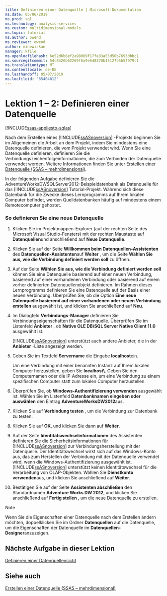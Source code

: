 ```yaml
---
title: Definieren einer Datenquelle | Microsoft-Dokumentation
ms.date: 05/06/2019
ms.prod: sql
ms.technology: analysis-services
ms.custom: multidimensional-models
ms.topic: tutorial
ms.author: owend
ms.reviewer: owend
author: minewiskan
manager: kfile
ms.openlocfilehash: 6e52d6b6ef2a98089f17fe83a55d50b7693dbbc1
ms.sourcegitcommit: 54c8420b62269f6a9e648378b15127b5b5f979c1
ms.translationtype: MT
ms.contentlocale: de-DE
ms.lasthandoff: 05/07/2019
ms.locfileid: "65404012"
---
```

# <a name="lesson-1-2---defining-a-data-source"></a>Lektion 1 – 2: Definieren einer Datenquelle
[!INCLUDE[ssas-appliesto-sqlas](../../includes/ssas-appliesto-sqlas.md)]

Nach dem Erstellen eines [!INCLUDE[ssASnoversion](../../includes/ssasnoversion-md.md)] -Projekts beginnen Sie im Allgemeinen die Arbeit an dem Projekt, indem Sie mindestens eine Datenquelle definieren, die vom Projekt verwendet wird. Wenn Sie eine Datenquelle definieren, definieren Sie die Verbindungszeichenfolgeinformationen, die zum Verbinden der Datenquelle verwendet werden. Weitere Informationen finden Sie unter [Erstellen einer Datenquelle &#40;SSAS – mehrdimensional&#41;](../multidimensional-models/create-a-data-source-ssas-multidimensional.md).  
  
In der folgenden Aufgabe definieren Sie die AdventureWorksDWSQLServer2012-Beispieldatenbank als Datenquelle für das [!INCLUDE[ssASnoversion](../../includes/ssasnoversion-md.md)] Tutorial-Projekt. Während sich diese Datenbank für die Zwecke dieses Lernprogramms auf Ihrem lokalen Computer befindet, werden Quelldatenbanken häufig auf mindestens einem Remotecomputer gehostet.  
  
### <a name="to-define-a-new-data-source"></a>So definieren Sie eine neue Datenquelle  
  
1.  Klicken Sie im Projektmappen-Explorer (auf der rechten Seite des Microsoft Visual Studio-Fensters) mit der rechten Maustaste auf **Datenquellen**und anschließend auf **Neue Datenquelle**.  
  
2.  Klicken Sie auf der Seite **Willkommen beim Datenquellen-Assistenten** des **Datenquellen-Assistenten**auf **Weiter** , um die Seite **Wählen Sie aus, wie die Verbindung definiert werden soll** zu öffnen.  
  
3.  Auf der Seite **Wählen Sie aus, wie die Verbindung definiert werden soll** können Sie eine Datenquelle basierend auf einer neuen Verbindung, basierend auf einer vorhandenen Verbindung oder basierend auf einem vorher definierten Datenquellenobjekt definieren. Im Rahmen dieses Lernprogramms definieren Sie eine Datenquelle auf der Basis einer neuen Verbindung. Überprüfen Sie, ob die Option **Eine neue Datenquelle basierend auf einer vorhandenen oder neuen Verbindung erstellen** ausgewählt ist, und klicken Sie anschließend auf **Neu**.  
  
4.  Im Dialogfeld **Verbindungs-Manager** definieren Sie Verbindungseigenschaften für die Datenquelle. Überprüfen Sie im Listenfeld **Anbieter** , ob **Native OLE DB\SQL Server Native Client 11.0** ausgewählt ist.  
  
    [!INCLUDE[ssASnoversion](../../includes/ssasnoversion-md.md)] unterstützt auch andere Anbieter, die in der **Anbieter** -Liste angezeigt werden.  
  
5.  Geben Sie im Textfeld **Servername** die Eingabe **localhost**ein.  
  
    Um eine Verbindung mit einer benannten Instanz auf Ihrem lokalen Computer herzustellen, geben Sie **localhost\\<instance name>**. Geben Sie den Computernamen oder die IP-Adresse ein, um eine Verbindung zu einem spezifischen Computer statt zum lokalen Computer herzustellen.  
  
6.  Überprüfen Sie, ob **Windows-Authentifizierung verwenden** ausgewählt ist. Wählen Sie im Listenfeld **Datenbanknamen eingeben oder auswählen** den Eintrag **AdventureWorksDW2012**aus.  
  
7.  Klicken Sie auf **Verbindung testen** , um die Verbindung zur Datenbank zu testen.  
  
8.  Klicken Sie auf **OK**, und klicken Sie dann auf **Weiter**.  
  
9. Auf der Seite **Identitätswechselinformationen** des Assistenten definieren Sie die Sicherheitsinformationen für [!INCLUDE[ssASnoversion](../../includes/ssasnoversion-md.md)] zur Verbindungsherstellung mit der Datenquelle. Der Identitätswechsel wirkt sich auf das Windows-Konto aus, das zum Herstellen der Verbindung mit der Datenquelle verwendet wird, wenn die Windows-Authentifizierung ausgewählt ist. [!INCLUDE[ssASnoversion](../../includes/ssasnoversion-md.md)] unterstützt keinen Identitätswechsel für die Verarbeitung von OLAP-Objekten. Wählen Sie **Dienstkonto verwenden**aus, und klicken Sie anschließend auf **Weiter**.  
  
10. Bestätigen Sie auf der Seite **Assistenten abschließen** den Standardnamen **Adventure Works DW 2012**, und klicken Sie anschließend auf **Fertig stellen** , um die neue Datenquelle zu erstellen.  
  
> [!NOTE]  
> Wenn Sie die Eigenschaften einer Datenquelle nach dem Erstellen ändern möchten, doppelklicken Sie im Ordner **Datenquellen** auf die Datenquelle, um die Eigenschaften der Datenquelle im **Datenquellen-Designer**anzuzeigen.  
  
## <a name="next-task-in-lesson"></a>Nächste Aufgabe in dieser Lektion  
[Definieren einer Datenquellensicht](lesson-1-3-defining-a-data-source-view.md)  
  
## <a name="see-also"></a>Siehe auch  
[Erstellen einer Datenquelle &#40;SSAS – mehrdimensional&#41;](../multidimensional-models/create-a-data-source-ssas-multidimensional.md)  
  
